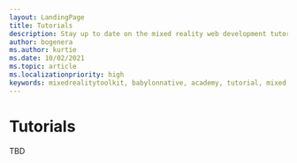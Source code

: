```yaml
---
layout: LandingPage
title: Tutorials 
description: Stay up to date on the mixed reality web development tutorials.
author: bogenera
ms.author: kurtie
ms.date: 10/02/2021
ms.topic: article
ms.localizationpriority: high
keywords: mixedrealitytoolkit, babylonnative, academy, tutorial, mixed reality headset, windows mixed reality headset, javascript
---
```


# Tutorials

TBD